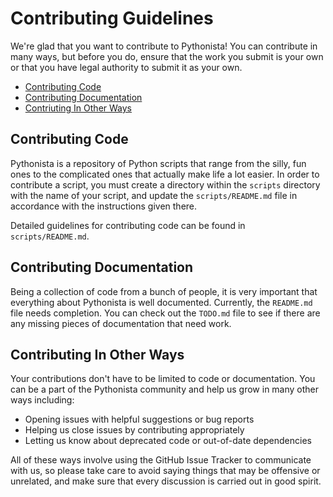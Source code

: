 # Contributing Guidelines

We're glad that you want to contribute to Pythonista! You can contribute in many ways, but before you do, ensure that the work you submit is your own or that you have legal authority to submit it as your own. 

- [Contributing Code](#contributing-code)
- [Contributing Documentation](#contributing-documentation)
- [Contriuting In Other Ways](#contributing-in-other-ways)

## Contributing Code

Pythonista is a repository of Python scripts that range from the silly, fun ones to the complicated ones that actually make life a lot easier. In order to contribute a script, you must create a directory within the `scripts` directory with the name of your script, and update the `scripts/README.md` file in accordance with the instructions given there.

Detailed guidelines for contributing code can be found in `scripts/README.md`.

## Contributing Documentation

Being a collection of code from a bunch of people, it is very important that everything about Pythonista is well documented. Currently, the `README.md` file needs completion. You can check out the `TODO.md` file to see if there are any missing pieces of documentation that need work.

## Contributing In Other Ways

Your contributions don't have to be limited to code or documentation. You can be a part of the Pythonista community and help us grow in many other ways including:
- Opening issues with helpful suggestions or bug reports
- Helping us close issues by contributing appropriately
- Letting us know about deprecated code or out-of-date dependencies

All of these ways involve using the GitHub Issue Tracker to communicate with us, so please take care to avoid saying things that may be offensive or unrelated, and make sure that every discussion is carried out in good spirit.